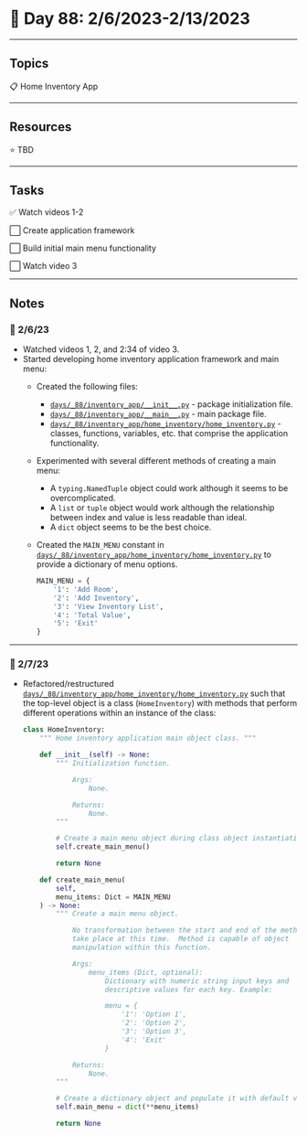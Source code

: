 # :calendar: Day 88: 2/6/2023-2/13/2023

---

## Topics

:clipboard: Home Inventory App

---

## Resources

:star: TBD

---

## Tasks

:white_check_mark: Watch videos 1-2

:white_large_square: Create application framework

:white_large_square: Build initial main menu functionality

:white_large_square: Watch video 3

---

## Notes

### :notebook: 2/6/23

- Watched videos 1, 2, and 2:34 of video 3.
- Started developing home inventory application framework and main menu:
    - Created the following files:
        - [`days/_88/inventory_app/__init__.py`](__init__.py) - package initialization file.
        - [`days/_88/inventory_app/__main__.py`](__main__.py) - main package file.
        - [`days/_88/inventory_app/home_inventory/home_inventory.py`](home_inventory.py) - classes, functions, variables, etc. that comprise the application functionality.

    - Experimented with several different methods of creating a main menu:
        - A `typing.NamedTuple` object could work although it seems to be overcomplicated.
        - A `list` or `tuple` object would work although the relationship between index and value is less readable than ideal.
        - A `dict` object seems to be the best choice.

    - Created the `MAIN_MENU` constant in [`days/_88/inventory_app/home_inventory/home_inventory.py`](home_inventory.py) to provide a dictionary of menu options.

        ```python
        MAIN_MENU = {
            '1': 'Add Room',
            '2': 'Add Inventory',
            '3': 'View Inventory List',
            '4': 'Total Value',
            '5': 'Exit'
        }
        ```

---

### :notebook: 2/7/23

- Refactored/restructured [`days/_88/inventory_app/home_inventory/home_inventory.py`](home_inventory.py) such that the top-level object is a class (`HomeInventory`) with methods that perform different operations within an instance of the class:

    ```python
    class HomeInventory:
        """ Home inventory application main object class. """

        def __init__(self) -> None:
            """ Initialization function.

                Args:
                    None.

                Returns:
                    None.
            """

            # Create a main menu object during class object instantiation
            self.create_main_menu()

            return None

        def create_main_menu(
            self,
            menu_items: Dict = MAIN_MENU
        ) -> None:
            """ Create a main menu object.

                No transformation between the start and end of the method
                take place at this time.  Method is capable of object
                manipulation within this function.

                Args:
                    menu_items (Dict, optional):
                        Dictionary with numeric string input keys and
                        descriptive values for each key. Example:

                        menu = {
                            '1': 'Option 1',
                            '2': 'Option 2',
                            '3': 'Option 3',
                            '4': 'Exit'
                        }

                Returns:
                    None.
            """

            # Create a dictionary object and populate it with default values.
            self.main_menu = dict(**menu_items)

            return None
    ```

